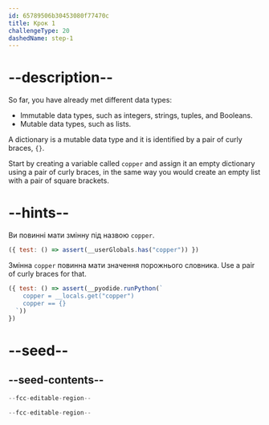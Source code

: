 ```yaml
---
id: 65789506b30453080f77470c
title: Крок 1
challengeType: 20
dashedName: step-1
---
```


# --description--

So far, you have already met different data types:

- Immutable data types, such as integers, strings, tuples, and Booleans.
- Mutable data types, such as lists.

A dictionary is a mutable data type and it is identified by a pair of curly braces, `{}`.

Start by creating a variable called `copper` and assign it an empty dictionary using a pair of curly braces, in the same way you would create an empty list with a pair of square brackets.

# --hints--

Ви повинні мати змінну під назвою `copper`.

```js
({ test: () => assert(__userGlobals.has("copper")) })
```

Змінна `copper` повинна мати значення порожнього словника. Use a pair of curly braces for that.

```js
({ test: () => assert(__pyodide.runPython(`
    copper = __locals.get("copper")
    copper == {}
  `))
})
```

# --seed--

## --seed-contents--

```py
--fcc-editable-region--

--fcc-editable-region--
```
